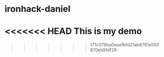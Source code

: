 # ironhack-daniel
<<<<<<< HEAD
This is my demo
=======
>>>>>>> 171c079ba0eaefbfd21ab6761e593870eb5fdf26
